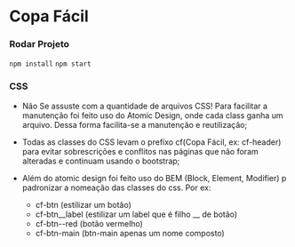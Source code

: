 # Copa Fácil

### Rodar Projeto

`npm install`
`npm start`

### CSS

- Não Se assuste com a quantidade de arquivos CSS! Para facilitar a manutenção foi feito uso do Atomic Design, onde cada class ganha um arquivo. Dessa forma facilita-se a manutenção e reutilização;


- Todas as classes do CSS levam o prefíxo cf(Copa Fácil, ex: cf-header) para evitar sobrescrições e conflitos nas páginas que não foram alteradas e continuam usando o bootstrap;


- Além do atomic design foi feito uso do BEM (Block, Element, Modifier) p padronizar a nomeação das classes do css. Por ex:
  - cf-btn (estilizar um botão)
  - cf-btn__label (estilizar um label que é filho __ de botão)
  - cf-btn--red (botão vermelho)
  - cf-btn-main (btn-main apenas um nome composto)

